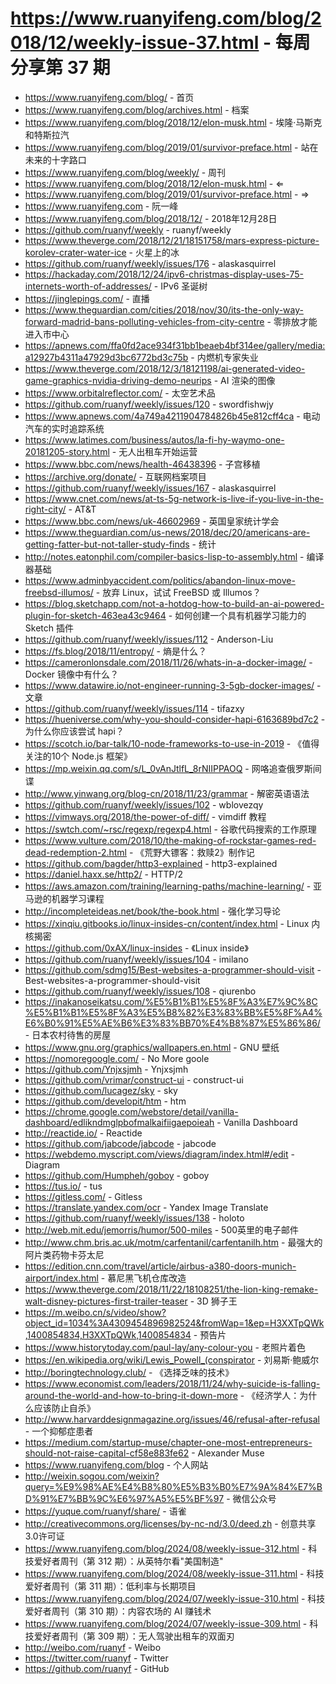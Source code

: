 # https://www.ruanyifeng.com/blog/2018/12/weekly-issue-37.html - 每周分享第 37 期

- https://www.ruanyifeng.com/blog/ - 首页
- https://www.ruanyifeng.com/blog/archives.html - 档案
- https://www.ruanyifeng.com/blog/2018/12/elon-musk.html - 埃隆·马斯克和特斯拉汽
- https://www.ruanyifeng.com/blog/2019/01/survivor-preface.html - 站在未来的十字路口
- https://www.ruanyifeng.com/blog/weekly/ - 周刊
- https://www.ruanyifeng.com/blog/2018/12/elon-musk.html - ⇐
- https://www.ruanyifeng.com/blog/2019/01/survivor-preface.html - ⇒
- https://www.ruanyifeng.com - 阮一峰
- https://www.ruanyifeng.com/blog/2018/12/ - 2018年12月28日
- https://github.com/ruanyf/weekly - ruanyf/weekly
- https://www.theverge.com/2018/12/21/18151758/mars-express-picture-korolev-crater-water-ice - 火星上的冰
- https://github.com/ruanyf/weekly/issues/176 - alaskasquirrel
- https://hackaday.com/2018/12/24/ipv6-christmas-display-uses-75-internets-worth-of-addresses/ - IPv6 圣诞树
- https://jinglepings.com/ - 直播
- https://www.theguardian.com/cities/2018/nov/30/its-the-only-way-forward-madrid-bans-polluting-vehicles-from-city-centre - 零排放才能进入市中心
- https://apnews.com/ffa0fd2ace934f31bb1beaeb4bf314ee/gallery/media:a12927b4311a47929d3bc6772bd3c75b - 内燃机专家失业
- https://www.theverge.com/2018/12/3/18121198/ai-generated-video-game-graphics-nvidia-driving-demo-neurips - AI 渲染的图像
- https://www.orbitalreflector.com/ - 太空艺术品
- https://github.com/ruanyf/weekly/issues/120 - swordfishwjy
- https://www.apnews.com/4a749a4211904784826b45e812cff4ca - 电动汽车的实时追踪系统
- https://www.latimes.com/business/autos/la-fi-hy-waymo-one-20181205-story.html - 无人出租车开始运营
- https://www.bbc.com/news/health-46438396 - 子宫移植
- https://archive.org/donate/ - 互联网档案项目
- https://github.com/ruanyf/weekly/issues/167 - alaskasquirrel
- https://www.cnet.com/news/at-ts-5g-network-is-live-if-you-live-in-the-right-city/ - AT&T
- https://www.bbc.com/news/uk-46602969 - 英国皇家统计学会
- https://www.theguardian.com/us-news/2018/dec/20/americans-are-getting-fatter-but-not-taller-study-finds - 统计
- http://notes.eatonphil.com/compiler-basics-lisp-to-assembly.html - 编译器基础
- https://www.adminbyaccident.com/politics/abandon-linux-move-freebsd-illumos/ - 放弃 Linux，试试 FreeBSD 或 Illumos？
- https://blog.sketchapp.com/not-a-hotdog-how-to-build-an-ai-powered-plugin-for-sketch-463ea43c9464 - 如何创建一个具有机器学习能力的 Sketch 插件
- https://github.com/ruanyf/weekly/issues/112 - Anderson-Liu
- https://fs.blog/2018/11/entropy/ - 熵是什么？
- https://cameronlonsdale.com/2018/11/26/whats-in-a-docker-image/ - Docker 镜像中有什么？
- https://www.datawire.io/not-engineer-running-3-5gb-docker-images/ - 文章
- https://github.com/ruanyf/weekly/issues/114 - tifazxy
- https://hueniverse.com/why-you-should-consider-hapi-6163689bd7c2 - 为什么你应该尝试 hapi？
- https://scotch.io/bar-talk/10-node-frameworks-to-use-in-2019 - 《值得关注的10个 Node.js 框架》
- https://mp.weixin.qq.com/s/L_0vAnJtlfL_8rNIIPPAOQ - 网咯追查俄罗斯间谍
- http://www.yinwang.org/blog-cn/2018/11/23/grammar - 解密英语语法
- https://github.com/ruanyf/weekly/issues/102 - wblovezqy
- https://vimways.org/2018/the-power-of-diff/ - vimdiff 教程
- https://swtch.com/~rsc/regexp/regexp4.html - 谷歌代码搜索的工作原理
- https://www.vulture.com/2018/10/the-making-of-rockstar-games-red-dead-redemption-2.html - 《荒野大镖客：救赎2》制作记
- https://github.com/bagder/http3-explained - http3-explained
- https://daniel.haxx.se/http2/ - HTTP/2
- https://aws.amazon.com/training/learning-paths/machine-learning/ - 亚马逊的机器学习课程
- http://incompleteideas.net/book/the-book.html - 强化学习导论
- https://xinqiu.gitbooks.io/linux-insides-cn/content/index.html - Linux 内核揭密
- https://github.com/0xAX/linux-insides - 《Linux inside》
- https://github.com/ruanyf/weekly/issues/104 - imilano
- https://github.com/sdmg15/Best-websites-a-programmer-should-visit - Best-websites-a-programmer-should-visit
- https://github.com/ruanyf/weekly/issues/108 - qiurenbo
- https://inakanoseikatsu.com/%E5%B1%B1%E5%8F%A3%E7%9C%8C%E5%B1%B1%E5%8F%A3%E5%B8%82%E3%83%BB%E5%8F%A4%E6%B0%91%E5%AE%B6%E3%83%BB70%E4%B8%87%E5%86%86/ - 日本农村待售的房屋
- https://www.gnu.org/graphics/wallpapers.en.html - GNU 壁纸
- https://nomoregoogle.com/ - No More goole
- https://github.com/Ynjxsjmh - Ynjxsjmh
- https://github.com/vrimar/construct-ui - construct-ui
- https://github.com/lucagez/sky - sky
- https://github.com/developit/htm - htm
- https://chrome.google.com/webstore/detail/vanilla-dashboard/edlikndmglpbofmalkaifiigaepoieah - Vanilla Dashboard
- http://reactide.io/ - Reactide
- https://github.com/jabcode/jabcode - jabcode
- https://webdemo.myscript.com/views/diagram/index.html#/edit - Diagram
- https://github.com/Humpheh/goboy - goboy
- https://tus.io/ - tus
- https://gitless.com/ - Gitless
- https://translate.yandex.com/ocr - Yandex Image Translate
- https://github.com/ruanyf/weekly/issues/138 - holoto
- http://web.mit.edu/jemorris/humor/500-miles - 500英里的电子邮件
- http://www.chm.bris.ac.uk/motm/carfentanil/carfentanilh.htm - 最强大的阿片类药物卡芬太尼
- https://edition.cnn.com/travel/article/airbus-a380-doors-munich-airport/index.html - 慕尼黑飞机仓库改造
- https://www.theverge.com/2018/11/22/18108251/the-lion-king-remake-walt-disney-pictures-first-trailer-teaser - 3D 狮子王
- https://m.weibo.cn/s/video/show?object_id=1034%3A4309454896982524&fromWap=1&ep=H3XXTpQWk,1400854834,H3XXTpQWk,1400854834 - 预告片
- https://www.historytoday.com/paul-lay/any-colour-you - 老照片着色
- https://en.wikipedia.org/wiki/Lewis_Powell_(conspirator - 刘易斯·鲍威尔
- http://boringtechnology.club/ - 《选择乏味的技术》
- https://www.economist.com/leaders/2018/11/24/why-suicide-is-falling-around-the-world-and-how-to-bring-it-down-more - 《经济学人：为什么应该防止自杀》
- http://www.harvarddesignmagazine.org/issues/46/refusal-after-refusal - 一个抑郁症患者
- https://medium.com/startup-muse/chapter-one-most-entrepreneurs-should-not-raise-capital-cf58e883fe62 - Alexander Muse
- https://www.ruanyifeng.com/blog - 个人网站
- http://weixin.sogou.com/weixin?query=%E9%98%AE%E4%B8%80%E5%B3%B0%E7%9A%84%E7%BD%91%E7%BB%9C%E6%97%A5%E5%BF%97 - 微信公众号
- https://yuque.com/ruanyf/share/ - 语雀
- http://creativecommons.org/licenses/by-nc-nd/3.0/deed.zh - 创意共享3.0许可证
- https://www.ruanyifeng.com/blog/2024/08/weekly-issue-312.html - 科技爱好者周刊（第 312 期）：从英特尔看"美国制造"
- https://www.ruanyifeng.com/blog/2024/08/weekly-issue-311.html - 科技爱好者周刊（第 311 期）：低利率与长期项目
- https://www.ruanyifeng.com/blog/2024/07/weekly-issue-310.html - 科技爱好者周刊（第 310 期）：内容农场的 AI 赚钱术
- https://www.ruanyifeng.com/blog/2024/07/weekly-issue-309.html - 科技爱好者周刊（第 309 期）：无人驾驶出租车的双面刃
- http://weibo.com/ruanyf - Weibo
- https://twitter.com/ruanyf - Twitter
- https://github.com/ruanyf - GitHub